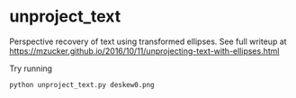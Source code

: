 # unproject_text
Perspective recovery of text using transformed ellipses. See full writeup at <https://mzucker.github.io/2016/10/11/unprojecting-text-with-ellipses.html>

Try running

    python unproject_text.py deskew0.png
